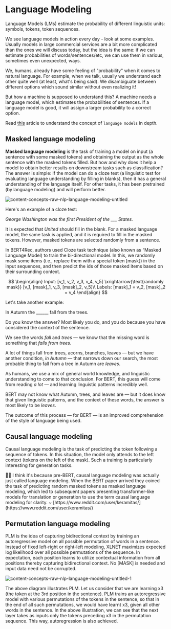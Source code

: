 # Language Modeling

Language Models (LMs) estimate the probability of different linguistic units: symbols, tokens, token sequences.

We see language models in action every day - look at some examples. Usually models in large commercial services are a bit more complicated than the ones we will discuss today, but the idea is the same: if we can estimate probabilities of words/sentences/etc, we can use them in various, sometimes even unexpected, ways.

We, humans, already have some feeling of "probability" when it comes to natural language. For example, when we talk, usually we understand each other quite well (at least, what's being said). We disambiguate between different options which sound similar without even realizing it!

But how a machine is supposed to understand this? A machine needs a language model, which estimates the probabilities of sentences. If a language model is good, it will assign a larger probability to a correct option.

Read [this](https://lena-voita.github.io/nlp_course/language_modeling.html) article to understand the concept of `language models` in depth.

## **Masked language modeling**

**Masked language modeling** is the task of training a model on input (a sentence with some masked tokens) and obtaining the output as the whole sentence with the masked tokens filled. But how and why does it help a model to obtain better results on downstream tasks such as classification? The answer is simple: if the model can do a cloze test (a linguistic test for evaluating language understanding by filling in blanks), then it has a general understanding of the language itself. For other tasks, it has been pretrained (by language modeling) and will perform better.

![content-concepts-raw-nlp-language-modeling-untitled](https://user-images.githubusercontent.com/62965911/216823093-700825ee-7f47-42c8-8a47-ba2a5bfb544f.png)

Here's an example of a cloze test:

*George Washington was the first President of the ___ States.*

It is expected that *United* should fill in the blank. For a masked language model, the same task is applied, and it is required to fill in the masked tokens. However, masked tokens are selected randomly from a sentence.

In BERT4Rec, authors used Cloze task technique (also known as “Masked Language Model) to train the bi-directional model. In this, we randomly mask some items (i.e., replace them with a special token [mask]) in the input sequences, and then predict the ids of those masked items based on their surrounding context.

$$
\begin{align} Input: [v_1, v_2, v_3, v_4, v_5] \xrightarrow{\text{randomly mask}} [v_1, [mask]_1, v_3, [mask]_2, v_5]\\ Labels: [mask]_1 = v_2, [mask]_2 = v_4 \end{align}
$$

Let's take another example:

In Autumn the ______ fall from the trees.

Do you know the answer? Most likely you do, and you do because you have considered the context of the sentence.

We see the words *fall* and *trees* — we know that the missing word is something that *falls from trees*.

A lot of things fall from trees, acorns, branches, leaves — but we have another condition, *in Autumn* — that narrows down our search, the most probable thing to fall from a tree in Autumn are *leaves*.

As humans, we use a mix of general world knowledge, and linguistic understanding to come to that conclusion. For BERT, this guess will come from reading *a lot* — and learning linguistic patterns incredibly well.

BERT may not know what Autumn, trees, and leaves are — but it does know that given linguistic patterns, and the context of these words, the answer is most likely to be *leaves*.

The outcome of this process — for BERT — is an improved comprehension of the style of language being used.

## Causal language modeling

Causal language modeling is the task of predicting the token following a sequence of tokens. In this situation, the model only attends to the left context (tokens on the left of the mask). Such a training is particularly interesting for generation tasks.

<aside>
👌🏼 I think it's because pre-BERT, causal language modeling was actually just called language modeling. When the BERT paper arrived they coined the task of predicting random masked tokens as masked language modeling, which led to subsequent papers presenting transformer-like models for translation or generation to use the term causal language modeling for clarity. ~ [https://www.reddit.com/user/keramitas/](https://www.reddit.com/user/keramitas/)

</aside>

## Permutation language modeling

PLM is the idea of capturing bidirectional context by training an autoregressive model on all possible permutation of words in a sentence. Instead of fixed left-right or right-left modeling, XLNET maximizes expected log likelihood over all possible permutations of the sequence. In expectation, each position learns to utilize contextual information from all positions thereby capturing bidirectional context. No [MASK] is needed and input data need not be corrupted.

![content-concepts-raw-nlp-language-modeling-untitled-1](https://user-images.githubusercontent.com/62965911/216823090-cb38a865-e721-42ac-a5d5-23c1e288e69e.png)

The above diagram illustrates PLM. Let us consider that we are learning x3 (the token at the 3rd position in the sentence). PLM trains an autoregressive model with various permutations of the tokens in the sentence, so that in the end of all such permutations, we would have learnt x3, given all other words in the sentence. In the above illustration, we can see that the next layer takes as inputs only the tokens preceding x3 in the permutation sequence. This way, autoregression is also achieved.
